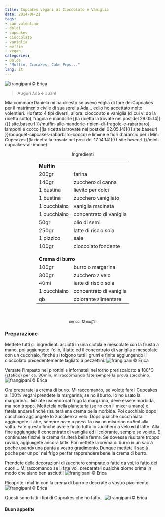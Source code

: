 ```yaml
---
title: Cupcakes vegani al Cioccolato e Vaniglia
date: 2014-06-21
tags:
- san valentino
- dolci
- cupcakes
- cioccolato
- vaniglia
- muffin
- vegan
categories:
- Dolce
- "Muffin, Cupcakes, Cake Pops..."
lang: it
---
```

![](header.jpg "frangipani © Erica")

> Auguri Ada e Juan!

Mia commare Daniela mi ha chiesto se avevo voglia di fare dei Cupcakes per il matrimonio civile di sua sorella Ada... ed io ho accettato molto volentieri. Ho fatto 4 tipi diversi, allora: cioccolato e vaniglia (di cui vi do la ricetta sotto), fragola e mandorle [(la ricetta la trovate nel post del 29.05.14)]({{ site.baseurl }}/muffin-alle-mandorle-ripieni-di-fragole-e-rabarbaro), lamponi e cocco [(la ricetta la trovate nel post del 02.05.14)]({{ site.baseurl }}/bouquet-cupcakes-rabarbaro-cocco) e limone e fiori d'arancio per i Mini Cupcakes [(la ricetta la trovate nel post del 17.04.14)]({{ site.baseurl }}/mini-cupcakes-al-limone).


<div id="wrapper" style="text-align: center">
  <div id="yourdiv" style="display: inline-block;">
    <div class="ingredients">
      <div class="ingredients-title">Ingredienti</div>
      <table>
        <tbody>
          <tr>
            <td colspan="2"><b>Muffin</b></td>
          </tr>
          <tr>
            <td>200gr</td>
            <td>farina</td>
          </tr>
          <tr>
            <td>140gr</td>
            <td>zucchero di canna</td>
          </tr>
          <tr>
            <td>1 bustina</td>
            <td>lievito per dolci</td>
          </tr>
          <tr>
            <td>1 bustina</td>
            <td>zucchero vanigliato</td>
          </tr>
          <tr>
            <td>1 cucchiaino</td>
            <td>vaniglia macinata</td>
          </tr>
          <tr>
            <td>1 cucchiaino</td>
            <td>concentrato di vaniglia</td>
          </tr>
          <tr>
            <td>50gr</td>
            <td>olio di semi</td>
          </tr>
          <tr>
            <td>250gr</td>
            <td>latte di riso o soia</td>
          </tr>
          <tr>      
            <td>1 pizzico</td>
            <td>sale</td>
          </tr>
          <tr>      
            <td>100gr</td>
            <td>cioccolato fondente</td>
          </tr>
          <tr style="height: 15px;"></tr>
          <tr>          
            <td colspan="2"><b>Crema di burro</b></td>
          </tr>
          <tr>
            <td>100gr</td>
            <td>burro o margarina</td>
          </tr>
          <tr>      
            <td>300gr</td>
            <td>zucchero a velo</td>
          </tr>
          <tr>
            <td>40ml</td>
            <td>latte di riso o soia</td>
          </tr>
          <tr>
            <td>1 cucchiaino</td>
            <td>concentrato di vaniglia</td>
          </tr>
          <tr>
            <td>qb</td>
            <td>colorante alimentare</td>      
          </tr>
        </tbody>
      </table>
      <br></br>
      <i class="pull-right" style="font-size: 80%;">per ca. 12 muffin</i>
    </div>
  </div>
</div>


<h3>
  <font color="grey">
    <i class="fa-solid fa-gears"></i>
  </font> Preparazione
</h3>

Mettete tutti gli ingredienti asciutti in una ciotola e mescolate con la frusta a mano, poi aggiungete l'olio, il latte ed il concentrato di vaniglia e mescolate con un cucchiaio, finché si tolgono tutti i grumi e finite aggiungendo il cioccolato precedentemente tagliato a pezzettini.
![](impasto.jpg "frangipani © Erica")

Versate l'impasto nei pirottini e infornateli nel forno preriscaldato a 180°C (statico) per ca. 30min, mi raccomando fate sempre la prova stecchino. 
![](sfornati.jpg "frangipani © Erica")

Ora preparate la crema di burro. Mi raccomando, se volete fare i Cupcakes al 100% vegani prendete la margarina, se no il burro. Io ho usato la margarina... Iniziate uscendo dal frigo la margarina, deve essere morbida, ma non troppo. Mettetela nella planetaria (se no con il mixer a mano) e fatela andare finché risulterà una crema bella morbida. Poi cucchiaio dopo cucchiaio aggiungete lo zucchero a velo. Dopo qualche cucchiaiata aggiungete il latte, sempre poco a poco. Io uso un misurino da 5ml alla volta. Fate questo finché avrete finito tutto lo zucchero a velo ed il latte. Alla fine aggiungete il concentrato di vaniglia ed il colorante, sempre se volete. E continuate finché la crema risulterà bella ferma. Se dovesse risultare troppo ruvida, aggiungete ancora latte. Poi mettete la crema di burro in un sac à poche usando una punta a vostro gradimento. Dunque mettete il sac à poche per un po' nel frigo per far rapprendere bene la crema di burro.

Prendete delle decorazioni di zucchero comprate o fatte da voi, io fatto dei cuori... Mi raccomando se li fate voi, preparateli qualche giorno prima in modo che siano ben asciutti!
![](cuori.jpg "frangipani © Erica")

Ricoprite i muffin con la crema di burro e decorate a vostro piacimento.
![](risultato.jpg "frangipani © Erica")

Questi sono tutti i tipi di Cupcakes che ho fatto...
![](tutti.jpg "frangipani © Erica")



<h4>Buon appetito
  <font color="red">
    <i class="fa-regular fa-face-smile"></i>
  </font>
</h4>